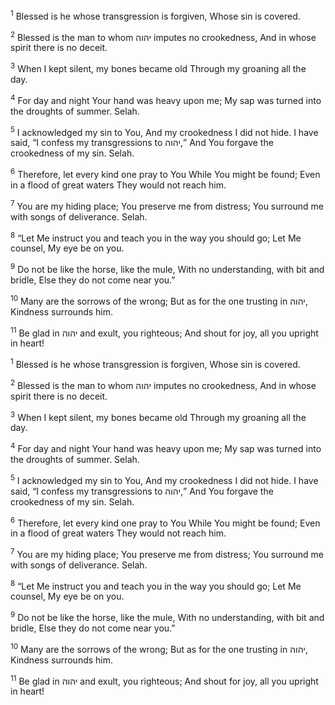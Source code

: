 <sup>1</sup> Blessed is he whose transgression is forgiven, Whose sin is covered.

<sup>2</sup> Blessed is the man to whom יהוה imputes no crookedness, And in whose spirit there is no deceit.

<sup>3</sup> When I kept silent, my bones became old Through my groaning all the day.

<sup>4</sup> For day and night Your hand was heavy upon me; My sap was turned into the droughts of summer. Selah.

<sup>5</sup> I acknowledged my sin to You, And my crookedness I did not hide. I have said, “I confess my transgressions to יהוה,” And You forgave the crookedness of my sin. Selah.

<sup>6</sup> Therefore, let every kind one pray to You While You might be found; Even in a flood of great waters They would not reach him.

<sup>7</sup> You are my hiding place; You preserve me from distress; You surround me with songs of deliverance. Selah.

<sup>8</sup> “Let Me instruct you and teach you in the way you should go; Let Me counsel, My eye be on you.

<sup>9</sup> Do not be like the horse, like the mule, With no understanding, with bit and bridle, Else they do not come near you.”

<sup>10</sup> Many are the sorrows of the wrong; But as for the one trusting in יהוה, Kindness surrounds him.

<sup>11</sup> Be glad in יהוה and exult, you righteous; And shout for joy, all you upright in heart!

<sup>1</sup> Blessed is he whose transgression is forgiven, Whose sin is covered.

<sup>2</sup> Blessed is the man to whom יהוה imputes no crookedness, And in whose spirit there is no deceit.

<sup>3</sup> When I kept silent, my bones became old Through my groaning all the day.

<sup>4</sup> For day and night Your hand was heavy upon me; My sap was turned into the droughts of summer. Selah.

<sup>5</sup> I acknowledged my sin to You, And my crookedness I did not hide. I have said, “I confess my transgressions to יהוה,” And You forgave the crookedness of my sin. Selah.

<sup>6</sup> Therefore, let every kind one pray to You While You might be found; Even in a flood of great waters They would not reach him.

<sup>7</sup> You are my hiding place; You preserve me from distress; You surround me with songs of deliverance. Selah.

<sup>8</sup> “Let Me instruct you and teach you in the way you should go; Let Me counsel, My eye be on you.

<sup>9</sup> Do not be like the horse, like the mule, With no understanding, with bit and bridle, Else they do not come near you.”

<sup>10</sup> Many are the sorrows of the wrong; But as for the one trusting in יהוה, Kindness surrounds him.

<sup>11</sup> Be glad in יהוה and exult, you righteous; And shout for joy, all you upright in heart!


